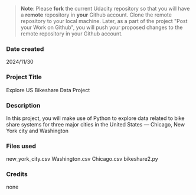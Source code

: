 >**Note**: Please **fork** the current Udacity repository so that you will have a **remote** repository in **your** Github account. Clone the remote repository to your local machine. Later, as a part of the project "Post your Work on Github", you will push your proposed changes to the remote repository in your Github account.

### Date created
2024/11/30

### Project Title
Explore US Bikeshare Data Project

### Description
In this project, you will make use of Python to explore data related to bike share systems for three major cities in the United States — Chicago, New York city and Washington

### Files used
new_york_city.csv
Washington.csv
Chicago.csv
bikeshare2.py

### Credits
none

